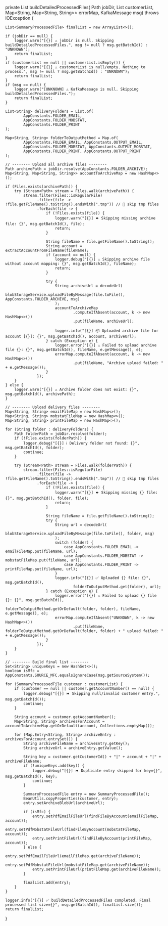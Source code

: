private List<SummaryProcessedFile> buildDetailedProcessedFiles(
        Path jobDir,
        List<SummaryProcessedFile> customerList,
        Map<String, Map<String, String>> errorMap,
        KafkaMessage msg) throws IOException {

    List<SummaryProcessedFile> finalList = new ArrayList<>();

    if (jobDir == null) {
        logger.warn("[{}] ⚠️ jobDir is null. Skipping buildDetailedProcessedFiles.", msg != null ? msg.getBatchId() : "UNKNOWN");
        return finalList;
    }
    if (customerList == null || customerList.isEmpty()) {
        logger.warn("[{}] ⚠️ customerList is null/empty. Nothing to process.", msg != null ? msg.getBatchId() : "UNKNOWN");
        return finalList;
    }
    if (msg == null) {
        logger.warn("[UNKNOWN] ⚠️ KafkaMessage is null. Skipping buildDetailedProcessedFiles.");
        return finalList;
    }

    List<String> deliveryFolders = List.of(
            AppConstants.FOLDER_EMAIL,
            AppConstants.FOLDER_MOBSTAT,
            AppConstants.FOLDER_PRINT
    );

    Map<String, String> folderToOutputMethod = Map.of(
            AppConstants.FOLDER_EMAIL, AppConstants.OUTPUT_EMAIL,
            AppConstants.FOLDER_MOBSTAT, AppConstants.OUTPUT_MOBSTAT,
            AppConstants.FOLDER_PRINT, AppConstants.OUTPUT_PRINT
    );

    // -------- Upload all archive files --------
    Path archivePath = jobDir.resolve(AppConstants.FOLDER_ARCHIVE);
    Map<String, Map<String, String>> accountToArchiveMap = new HashMap<>();

    if (Files.exists(archivePath)) {
        try (Stream<Path> stream = Files.walk(archivePath)) {
            stream.filter(Files::isRegularFile)
                  .filter(file -> !file.getFileName().toString().endsWith(".tmp")) // 🚫 skip tmp files
                  .forEach(file -> {
                      if (!Files.exists(file)) {
                          logger.warn("[{}] ⏩ Skipping missing archive file: {}", msg.getBatchId(), file);
                          return;
                      }

                      String fileName = file.getFileName().toString();
                      String account = extractAccountFromFileName(fileName);
                      if (account == null) {
                          logger.debug("[{}] ⚠️ Skipping archive file without account mapping: {}", msg.getBatchId(), fileName);
                          return;
                      }

                      try {
                          String archiveUrl = decodeUrl(
                                  blobStorageService.uploadFileByMessage(file.toFile(), AppConstants.FOLDER_ARCHIVE, msg)
                          );
                          accountToArchiveMap
                                  .computeIfAbsent(account, k -> new HashMap<>())
                                  .put(fileName, archiveUrl);

                          logger.info("[{}] 📦 Uploaded archive file for account [{}]: {}", msg.getBatchId(), account, archiveUrl);
                      } catch (Exception e) {
                          logger.error("[{}] ⚠️ Failed to upload archive file {}: {}", msg.getBatchId(), fileName, e.getMessage(), e);
                          errorMap.computeIfAbsent(account, k -> new HashMap<>())
                                  .put(fileName, "Archive upload failed: " + e.getMessage());
                      }
                  });
        }
    } else {
        logger.warn("[{}] ⚠️ Archive folder does not exist: {}", msg.getBatchId(), archivePath);
    }

    // -------- Upload delivery files --------
    Map<String, String> emailFileMap = new HashMap<>();
    Map<String, String> mobstatFileMap = new HashMap<>();
    Map<String, String> printFileMap = new HashMap<>();

    for (String folder : deliveryFolders) {
        Path folderPath = jobDir.resolve(folder);
        if (!Files.exists(folderPath)) {
            logger.debug("[{}] ℹ️ Delivery folder not found: {}", msg.getBatchId(), folder);
            continue;
        }

        try (Stream<Path> stream = Files.walk(folderPath)) {
            stream.filter(Files::isRegularFile)
                  .filter(file -> !file.getFileName().toString().endsWith(".tmp")) // 🚫 skip tmp files
                  .forEach(file -> {
                      if (!Files.exists(file)) {
                          logger.warn("[{}] ⏩ Skipping missing {} file: {}", msg.getBatchId(), folder, file);
                          return;
                      }

                      String fileName = file.getFileName().toString();
                      try {
                          String url = decodeUrl(
                                  blobStorageService.uploadFileByMessage(file.toFile(), folder, msg)
                          );
                          switch (folder) {
                              case AppConstants.FOLDER_EMAIL -> emailFileMap.put(fileName, url);
                              case AppConstants.FOLDER_MOBSTAT -> mobstatFileMap.put(fileName, url);
                              case AppConstants.FOLDER_PRINT -> printFileMap.put(fileName, url);
                          }
                          logger.info("[{}] ✅ Uploaded {} file: {}", msg.getBatchId(),
                                  folderToOutputMethod.get(folder), url);
                      } catch (Exception e) {
                          logger.error("[{}] ⚠️ Failed to upload {} file {}: {}", msg.getBatchId(),
                                  folderToOutputMethod.getOrDefault(folder, folder), fileName, e.getMessage(), e);
                          errorMap.computeIfAbsent("UNKNOWN", k -> new HashMap<>())
                                  .put(fileName, folderToOutputMethod.getOrDefault(folder, folder) + " upload failed: " + e.getMessage());
                      }
                  });
        }
    }

    // -------- Build final list --------
    Set<String> uniqueKeys = new HashSet<>();
    boolean isMfc = AppConstants.SOURCE_MFC.equalsIgnoreCase(msg.getSourceSystem());

    for (SummaryProcessedFile customer : customerList) {
        if (customer == null || customer.getAccountNumber() == null) {
            logger.debug("[{}] ⏩ Skipping null/invalid customer entry.", msg.getBatchId());
            continue;
        }

        String account = customer.getAccountNumber();
        Map<String, String> archivesForAccount = accountToArchiveMap.getOrDefault(account, Collections.emptyMap());

        for (Map.Entry<String, String> archiveEntry : archivesForAccount.entrySet()) {
            String archiveFileName = archiveEntry.getKey();
            String archiveUrl = archiveEntry.getValue();

            String key = customer.getCustomerId() + "|" + account + "|" + archiveFileName;
            if (!uniqueKeys.add(key)) {
                logger.debug("[{}] ⏩ Duplicate entry skipped for key={}", msg.getBatchId(), key);
                continue;
            }

            SummaryProcessedFile entry = new SummaryProcessedFile();
            BeanUtils.copyProperties(customer, entry);
            entry.setArchiveBlobUrl(archiveUrl);

            if (isMfc) {
                entry.setPdfEmailFileUrl(findFileByAccount(emailFileMap, account));
                entry.setPdfMobstatFileUrl(findFileByAccount(mobstatFileMap, account));
                entry.setPrintFileUrl(findFileByAccount(printFileMap, account));
            } else {
                entry.setPdfEmailFileUrl(emailFileMap.get(archiveFileName));
                entry.setPdfMobstatFileUrl(mobstatFileMap.get(archiveFileName));
                entry.setPrintFileUrl(printFileMap.get(archiveFileName));
            }

            finalList.add(entry);
        }
    }

    logger.info("[{}] ✅ buildDetailedProcessedFiles completed. Final processed list size={}", msg.getBatchId(), finalList.size());
    return finalList;
}
